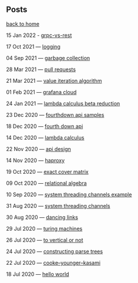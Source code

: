 
## Posts

[back to home](./index.md)

15 Jan 2022 - [grpc-vs-rest](./posts/grpc-vs-rest/index.md)

17 Oct 2021 — [logging](./posts/logging/index.html)

04 Sep 2021 — [garbage collection](./posts/garbage-collection/index.html)

28 Mar 2021 — [pull requests](./posts/pull-requests/index.html)

21 Mar 2021 — [value iteration algorithm](./posts/value-iteration-algorithm/index.html)

01 Feb 2021 — [grafana cloud](./posts/grafana-cloud/index.html)

24 Jan 2021 — [lambda calculus beta reduction](./posts/lambda-calculus-beta-reduction/index.html)

23 Dec 2020 — [fourthdown api samples](./posts/fourthdown-api-samples/index.html)

18 Dec 2020 — [fourth down api](./posts/fourth-down-api/index.html)

14 Dec 2020 — [lambda calculus](./posts/lambda-calculus/index.html)

22 Nov 2020 — [api design](./posts/api-design/index.html)

14 Nov 2020 — [haproxy](./posts/haproxy/index.html)

19 Oct 2020 — [exact cover matrix](./posts/exact-cover-matrix/index.html)

09 Oct 2020 — [relational algebra](./posts/relational-algebra/index.html)

10 Sep 2020 — [system threading channels example](./posts/system-threading-channels-example/index.html)

31 Aug 2020 — [system threading channels](./posts/system-threading-channels/index.html)

30 Aug 2020 — [dancing links](./posts/dancing-links/index.html)

29 Jul 2020 — [turing machines](./posts/turing-machines/index.html)

26 Jul 2020 — [to vertical or not](./posts/to-vertical-or-not/index.html)

24 Jul 2020 — [constructing parse trees](./posts/constructing-parse-trees/index.html)

22 Jul 2020 — [cooke–younger–kasami](./posts/cooke–younger–kasami/index.html)

18 Jul 2020 — [hello world](./posts/hello-world/index.html)

